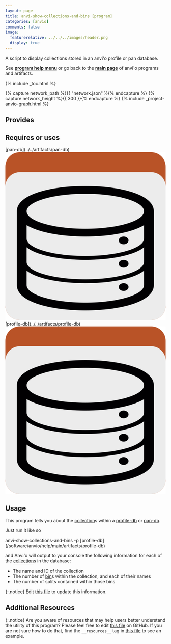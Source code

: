 ```yaml
---
layout: page
title: anvi-show-collections-and-bins [program]
categories: [anvio]
comments: false
image:
  featurerelative: ../../../images/header.png
  display: true
---
```


A script to display collections stored in an anvi&#39;o profile or pan database.

See **[program help menu](../../../vignette#anvi-show-collections-and-bins)** or go back to the **[main page](../../)** of anvi'o programs and artifacts.


{% include _toc.html %}
<div id="svg" class="subnetwork"></div>
{% capture network_path %}{{ "network.json" }}{% endcapture %}
{% capture network_height %}{{ 300 }}{% endcapture %}
{% include _project-anvio-graph.html %}


## Provides

<p style="text-align: left" markdown="1"></p>

## Requires or uses

<p style="text-align: left" markdown="1"><span class="artifact-r">[pan-db](../../artifacts/pan-db) <img src="../../images/icons/DB.png" class="artifact-icon-mini" /></span> <span class="artifact-r">[profile-db](../../artifacts/profile-db) <img src="../../images/icons/DB.png" class="artifact-icon-mini" /></span></p>

## Usage


This program tells you about the <span class="artifact-n">[collection](/software/anvio/help/main/artifacts/collection)</span>s within a <span class="artifact-n">[profile-db](/software/anvio/help/main/artifacts/profile-db)</span> or <span class="artifact-n">[pan-db](/software/anvio/help/main/artifacts/pan-db)</span>. 

Just run it like so 

<div class="codeblock" markdown="1">
anvi&#45;show&#45;collections&#45;and&#45;bins &#45;p <span class="artifact&#45;n">[profile&#45;db](/software/anvio/help/main/artifacts/profile&#45;db)</span> 
</div>

and Anvi'o will output to your console the following information for each of the <span class="artifact-n">[collection](/software/anvio/help/main/artifacts/collection)</span>s in the database: 

* The name and ID of the collection
* The number of <span class="artifact-n">[bin](/software/anvio/help/main/artifacts/bin)</span>s within the collection, and each of their names
* The number of splits contained within those bins 


{:.notice}
Edit [this file](https://github.com/merenlab/anvio/tree/master/anvio/docs/programs/anvi-show-collections-and-bins.md) to update this information.


## Additional Resources



{:.notice}
Are you aware of resources that may help users better understand the utility of this program? Please feel free to edit [this file](https://github.com/merenlab/anvio/tree/master/bin/anvi-show-collections-and-bins) on GitHub. If you are not sure how to do that, find the `__resources__` tag in [this file](https://github.com/merenlab/anvio/blob/master/bin/anvi-interactive) to see an example.
